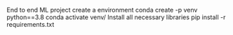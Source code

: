 End to end ML project
create a environment
conda create -p venv python==3.8
conda activate venv/
Install all necessary libraries
pip install -r requirements.txt